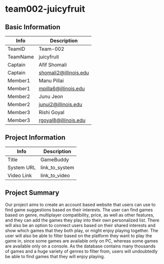 # team002-juicyfruit

## Basic Information

|   Info      |        Description     |
| ----------- | ---------------------- |
| TeamID      |        Team-002        |
| TeamName    |        juicyfruit      |
| Captain     |       Afif Shomali     |
| Captain     |  shomali2@illinois.edu |
| Member1     |       Manu Pillai      |
| Member1     |  mpilla6@illinois.edu  |
| Member2     |       Junu Jeon        |
| Member2     |  junuj2@illinois.edu   |
| Member3     |  Rishi Goyal                      |
| Member3     |            rgoyal8@illinois.edu            |

## Project Information

|   Info      |        Description     |
| ----------- | ---------------------- |
|  Title      |       GameBuddy     |
| System URL  |      link_to_system    |
| Video Link  |      link_to_video     |

## Project Summary

Our project aims to create an account based website that users can use to find game suggestions based on their interests. The user can find games based on genre, multiplayer compatibility, price, as well as other features, and they can add the games they play into their own personalized list. There will also be an option to connect users based on their shared interests and show which games that they both play, or might enjoy playing together. The user will also be able to filter based on the platform they want to play the game in, since some games are available only on PC, whereas some games are available only on a console. As the database contains many thousands of games and a huge variety of genres to filter from, users will undoubtedly be able to find games that they will enjoy playing. 


